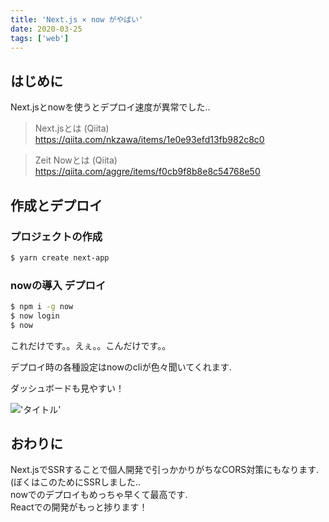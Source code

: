 ```yaml
---
title: 'Next.js × now がやばい'
date: 2020-03-25
tags: ['web']
---
```


## はじめに
Next.jsとnowを使うとデプロイ速度が異常でした..  

> Next.jsとは (Qiita)
> https://qiita.com/nkzawa/items/1e0e93efd13fb982c8c0

> Zeit Nowとは (Qiita)
> https://qiita.com/aggre/items/f0cb9f8b8e8c54768e50

## 作成とデプロイ
### プロジェクトの作成
```bash
$ yarn create next-app
```

### nowの導入 デプロイ
```bash
$ npm i -g now
$ now login
$ now
```

これだけです。。えぇ。。こんだけです。。 

デプロイ時の各種設定はnowのcliが色々聞いてくれます.  

ダッシュボードも見やすい！

!['タイトル'](https://i.gyazo.com/1cbc07dafc7bcee9a9d3ab93fcfc613a.png)

## おわりに
Next.jsでSSRすることで個人開発で引っかかりがちなCORS対策にもなります.(ぼくはこのためにSSRしました..  
nowでのデプロイもめっちゃ早くて最高です.  
Reactでの開発がもっと捗ります！  